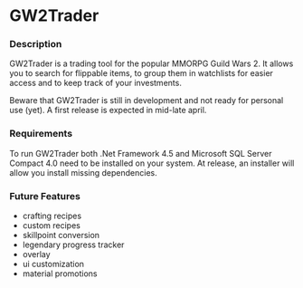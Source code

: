 # GW2Trader

### Description

GW2Trader is a trading tool for the popular MMORPG Guild Wars 2. It allows you to search for flippable items, to group them in watchlists for easier access and to keep track of your investments. 

Beware that GW2Trader is still in development and not ready for personal use (yet). A first release is expected in mid-late april.

### Requirements

To run GW2Trader both .Net Framework 4.5 and Microsoft SQL Server Compact 4.0 need to be installed on your system.
At release, an installer will allow you install missing dependencies.

### Future Features

- crafting recipes 
- custom recipes
- skillpoint conversion
- legendary progress tracker
- overlay
- ui customization
- material promotions

